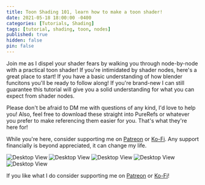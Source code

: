 ```yaml
---
title: Toon Shading 101, learn how to make a toon shader!
date: 2021-05-18 18:00:00 -0400
categories: [Tutorials, Shading]
tags: [tutorial, shading, toon, nodes]
published: true
hidden: false
pin: false
---
```

Join me as I dispel your shader fears by walking you through node-by-node with a practical toon shader! If you're intimidated by shader nodes, here's a great place to start! If you have a basic understanding of how blender funcitons you'll be ready to follow along! If you're brand-new I can still guarantee this tutorial will give you a solid understanding for what you can expect from shader nodes.

Please don't be afraid to DM me with questions of any kind, I'd love to help you! Also, feel free to download these straight into PureRefs or whatever you prefer to make referencing them easier for you. That's what they're here for!

While you're here, consider supporting me on [Patreon](https://www.patreon.com/heynoranora) or [Ko-Fi](https://ko-fi.com/heynoranora). Any support financially is beyond appreciated, it can change my life.

![Desktop View](https://i.ibb.co/4TDMYZy/01-toon-shader-101.png)
![Desktop View](https://i.ibb.co/ZRjDzLy/02-diffuse-toon-shading.png)
![Desktop View](https://i.ibb.co/k3Vpqbf/03-diffuse-toon-shading-2.png)
![Desktop View](https://i.ibb.co/3F8Wn7p/04-specular-toon-shading.png)
![Desktop View](https://i.ibb.co/4K5gJ92/05-transparency.png)

If you like what I do consider supporting me on [Patreon](https://www.patreon.com/heynoranora) or [Ko-Fi](https://ko-fi.com/heynoranora)!
